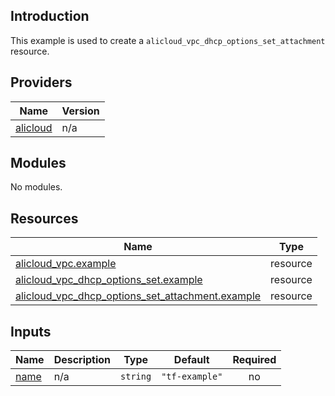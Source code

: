 ## Introduction

This example is used to create a `alicloud_vpc_dhcp_options_set_attachment` resource.

<!-- BEGIN_TF_DOCS -->
## Providers

| Name | Version |
|------|---------|
| <a name="provider_alicloud"></a> [alicloud](#provider\_alicloud) | n/a |

## Modules

No modules.

## Resources

| Name | Type |
|------|------|
| [alicloud_vpc.example](https://registry.terraform.io/providers/aliyun/alicloud/latest/docs/resources/vpc) | resource |
| [alicloud_vpc_dhcp_options_set.example](https://registry.terraform.io/providers/aliyun/alicloud/latest/docs/resources/vpc_dhcp_options_set) | resource |
| [alicloud_vpc_dhcp_options_set_attachment.example](https://registry.terraform.io/providers/aliyun/alicloud/latest/docs/resources/vpc_dhcp_options_set_attachment) | resource |

## Inputs

| Name | Description | Type | Default | Required |
|------|-------------|------|---------|:--------:|
| <a name="input_name"></a> [name](#input\_name) | n/a | `string` | `"tf-example"` | no |
<!-- END_TF_DOCS -->    